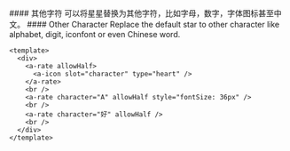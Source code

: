 <cn>
#### 其他字符
可以将星星替换为其他字符，比如字母，数字，字体图标甚至中文。
</cn>

<us>
#### Other Character
Replace the default star to other character like alphabet, digit, iconfont or even Chinese word.
</us>

```tpl
<template>
  <div>
    <a-rate allowHalf>
      <a-icon slot="character" type="heart" />
    </a-rate>
    <br />
    <a-rate character="A" allowHalf style="fontSize: 36px" />
    <br />
    <a-rate character="好" allowHalf />
    <br />
  </div>
</template>
```
